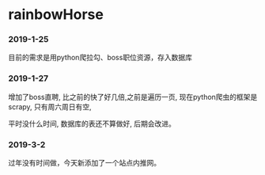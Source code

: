 # rainbowHorse

### 2019-1-25
目前的需求是用python爬拉勾、boss职位资源，存入数据库



### 2019-1-27

增加了boss直聘, 比之前的快了好几倍,之前是遍历一页, 现在python爬虫的框架是scrapy, 只有周六周日有空,

平时没什么时间, 数据库的表还不算做好, 后期会改进。

### 2019-3-2
过年没有时间做，今天新添加了一个站点内推网。
